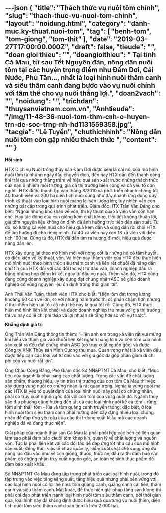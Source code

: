 ---json
{
    "title": "Thách thức vụ nuôi tôm chính",
    "slug": "thach-thuc-vu-nuoi-tom-chinh",
    "layout": "noidung.html",
    "category": "danh-muc.ky-thuat.nuoi-tom",
    "tag": [
        "benh-tom",
        "tom-giong",
        "tom-thit"
    ],
    "date": "2019-03-27T17:00:00.000Z",
    "draft": false,
    "tieude": "",
    "doan gioi thieu": "",
    "doangioithieu": " Tại tỉnh Cà Mau, từ sau Tết Nguyên đán, nông dân nuôi tôm tại các huyện trọng điểm như Đầm Dơi, Cái Nước, Phú Tân…, nhất là loại hình nuôi thâm canh và siêu thâm canh đang bước vào vụ nuôi chính với tâm thế cho vụ nuôi thắng lợi.",
    "doan2vach": "",
    "noidung": "",
    "trichdan": "thuysanvietnam.com.vn",
    "Anhtieude": "/img/11-48-36-nuoi-tom-thm-cnh-o-huyen-trn-de-soc-trng-nh-hd1131559358.jpg",
    "tacgia": "Lê Tuyến",
    "chuthichhinh": "Nông dân nuôi tôm còn gặp nhiều thách thức ",
    "__content__": ""
}
---
<p><strong>Hồi sinh</strong></p>

<p>HTX Dịch vụ Nu&ocirc;i trồng thủy sản Đầm Dơi được xem l&agrave; c&aacute;i n&ocirc;i của m&ocirc; h&igrave;nh nu&ocirc;i t&ocirc;m từ những ng&agrave;y đầu chuyển dịch, đến nay HTX dần đến th&agrave;nh c&ocirc;ng khi trải qua những thăng trầm về hiệu quả sản xuất trước những th&aacute;ch thức của nạn &ocirc; nhiễm m&ocirc;i trường, gi&aacute; cả thị trường biến động v&agrave; cả yếu tố con người. HTX được th&agrave;nh lập v&agrave;o th&aacute;ng 8/2010 v&agrave; ph&aacute;t triển nhanh ch&oacute;ng tới 40 th&agrave;nh vi&ecirc;n v&agrave; 200 ha diện t&iacute;ch nu&ocirc;i cũng như đẩy nhanh ứng dụng quy tr&igrave;nh kỹ thuật v&agrave;o loại h&igrave;nh nu&ocirc;i mang lại sản lượng lớn; tuy nhi&ecirc;n vẫn c&ograve;n những bất cập trong qu&aacute; tr&igrave;nh ph&aacute;t triển. Gi&aacute;m đốc HTX Trần Văn Đ&aacute;ng cho biết: &ldquo;Ngo&agrave;i những kh&oacute; khăn về vốn, th&igrave; kỹ thuật của x&atilde; vi&ecirc;n vẫn c&ograve;n hạn chế. Hay t&aacute;c động của con giống k&eacute;m chất lượng, thời tiết kh&ocirc;ng thuận lợi, gi&aacute; t&ocirc;m nguy&ecirc;n liệu kh&ocirc;ng ổn định đ&atilde; ảnh hưởng trực tiếp đến sản xuất. Từ đ&oacute;, số lượng x&atilde; vi&ecirc;n nu&ocirc;i cho hiệu quả k&eacute;m dần v&agrave; cũng dần rời khỏi HTX để t&igrave;m hướng đi cho ri&ecirc;ng m&igrave;nh. Từ 40 x&atilde; vi&ecirc;n nay c&ograve;n 18 x&atilde; vi&ecirc;n với diện t&iacute;ch 100 ha. Cũng từ đ&oacute;, HTX đ&atilde; dần t&igrave;m ra hướng đi mới, hiệu quả được n&acirc;ng dần l&ecirc;n.</p>

<p>HTX x&acirc;y dựng lại theo m&ocirc; h&igrave;nh mới với n&ograve;ng cốt l&agrave; những hộ c&oacute; t&acirc;m huyết, c&oacute; điều kiện về kỹ thuật, vốn. V&agrave; hiện nay th&agrave;nh vi&ecirc;n của HTX đều thực hiện m&ocirc; h&igrave;nh nu&ocirc;i theo h&igrave;nh thức si&ecirc;u th&acirc;m canh v&agrave; li&ecirc;n kết chuỗi đ&atilde; n&acirc;ng dần chữ t&iacute;n của HTX đối với c&aacute;c đối t&aacute;c vật tư đầu v&agrave;o, doanh nghiệp đầu ra bằng những hợp đồng k&yacute; kết ngay từ đầu vụ nu&ocirc;i. Th&ecirc;m v&agrave;o đ&oacute;, HTX cũng đang c&ugrave;ng doanh nghiệp x&acirc;y dựng đạt chứng nhận ASC sẽ gi&uacute;p doanh nghiệp c&oacute; v&ugrave;ng nguy&ecirc;n liệu ổn định trong thời gian tới&rdquo;.</p>

<p>Anh Th&aacute;i Văn Tuấn, th&agrave;nh vi&ecirc;n HTX cho biết: &ldquo;Hiện t&ocirc;m đạt trọng lượng khoảng 60 con về lớn, so với những năm trước th&igrave; c&oacute; phần chậm hơn nhưng ở thời điểm hiện tại tốc độ như thế n&agrave;y l&agrave; qu&aacute; tốt rồi. C&ugrave;ng đ&oacute;, HTX thực hiện m&ocirc; h&igrave;nh li&ecirc;n kết chuỗi v&agrave; được doanh nghiệp thu mua với gi&aacute; thị trường th&igrave; vụ n&agrave;y c&oacute; lẽ chi ph&iacute; thấp v&agrave; lợi nhuận sẽ tăng hơn so với vụ trước&rdquo;.</p>

<p><strong>Khẳng định gi&aacute; trị</strong></p>

<p>&Ocirc;ng Trần Văn Đ&aacute;ng th&ocirc;ng tin th&ecirc;m: &ldquo;Hiện anh em trong x&atilde; vi&ecirc;n rất vui mừng khi hiểu v&agrave; tham gia v&agrave;o chuỗi li&ecirc;n kết ng&agrave;nh h&agrave;ng t&ocirc;m v&agrave; con t&ocirc;m của m&igrave;nh sản xuất ra đều đạt chứng nhận ASC (c&oacute; truy xuất nguồn gốc) v&agrave; được C&ocirc;ng ty XNK Thủy sản Minh Cường thu mua. Quan trọng nhất l&agrave; x&atilde; vi&ecirc;n đều được tiếp cận c&aacute;c loại vật tư đầu v&agrave;o với gi&aacute; gốc đ&atilde; g&oacute;p phần giảm đi chi ph&iacute; của vụ nu&ocirc;i rất lớn&rdquo;.</p>

<p>&Ocirc;ng Ch&acirc;u C&ocirc;ng Bằng, Ph&oacute; Gi&aacute;m đốc Sở NN&amp;PTNT C&agrave; Mau, cho biết: &ldquo;Mục ti&ecirc;u của ng&agrave;nh l&agrave; phải n&acirc;ng cao chất lượng. Trong c&aacute;c vấn đề chất lượng sản phẩm, thương hiệu, uy t&iacute;n tr&ecirc;n thị trường của con t&ocirc;m C&agrave; Mau th&igrave; việc x&acirc;y dựng v&ugrave;ng nu&ocirc;i c&oacute; chứng nhận l&agrave; rất quan trọng. Nghĩa l&agrave; v&ugrave;ng nu&ocirc;i m&agrave; c&aacute;c HTX l&agrave; yếu tố quyết định của loại h&igrave;nh nu&ocirc;i n&agrave;y phải c&oacute; chứng nhận, phải c&oacute; truy xuất nguồn gốc đối với con t&ocirc;m của v&ugrave;ng nu&ocirc;i đ&oacute;. Ng&agrave;nh thủy sản địa phương cũng hướng đến tất cả c&aacute;c loại h&igrave;nh nu&ocirc;i kể cả t&ocirc;m - rừng, t&ocirc;m sinh th&aacute;i, t&ocirc;m - l&uacute;a v&agrave; t&ocirc;m quảng canh truyền thống; đặc biệt, ở loại h&igrave;nh nu&ocirc;i t&ocirc;m si&ecirc;u th&acirc;m canh phải hướng đến x&acirc;y dựng nhiều loại chứng nhận để đ&aacute;p ứng y&ecirc;u cầu của c&aacute;c thị trường xuất khẩu m&agrave; c&aacute;c doanh nghiệp đ&atilde; v&agrave; đang thực hiện&rdquo;.</p>

<p>Giải ph&aacute;p của ng&agrave;nh thủy sản C&agrave; Mau l&agrave; phải phối hợp c&aacute;c b&ecirc;n c&oacute; li&ecirc;n quan l&agrave;m sao phải đảm bảo chuỗi t&ocirc;m kh&eacute;p k&iacute;n, quản l&yacute; về chất lượng v&agrave; nguồn vốn. Tức l&agrave; phải li&ecirc;n kết với c&aacute;c đối t&aacute;c để đ&aacute;p ứng tốt nhu cầu của m&ocirc; h&igrave;nh sản xuất; đồng thời, việc tổ chức quản l&yacute;, kiểm so&aacute;t chặt chẽ cung ứng đủ năng lực đầu v&agrave;o như về con giống, thuốc, thức ăn; đầu ra th&igrave; đảm bảo sản phẩm c&oacute; chứng nhận truy xuất nguồn gốc, an to&agrave;n vệ sinh thực phẩm để đảm bảo xuất khẩu.</p>

<p>Sở NN&amp;PTNT C&agrave; Mau đang tập trung ph&aacute;t triển c&aacute;c loại h&igrave;nh nu&ocirc;i, trong đ&oacute; tập trung v&agrave;o việc tăng năng suất, tăng hiệu quả nhưng phải bền vững với c&aacute;c loại h&igrave;nh nu&ocirc;i c&oacute; lợi thế như: t&ocirc;m quảng canh, quảng canh cải tiến, th&acirc;m canh v&agrave; si&ecirc;u th&acirc;m canh. Mặt kh&aacute;c, để thực hiện giải ph&aacute;p tăng sản lượng th&igrave; phải chỉ đạo ph&aacute;t triển mạnh loại h&igrave;nh nu&ocirc;i t&ocirc;m si&ecirc;u th&acirc;m canh, bởi thời gian qua, loại h&igrave;nh n&agrave;y đ&atilde; khẳng định được hiệu quả qua từng vụ nu&ocirc;i (hiện, diện t&iacute;ch nu&ocirc;i t&ocirc;m si&ecirc;u th&acirc;m canh to&agrave;n tỉnh l&agrave; tr&ecirc;n 2.000 ha).</p>

